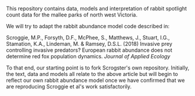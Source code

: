 
This repository contains data, models and interpretation of rabbit spotlight count data for the mallee parks of north west Victoria. 

We will try to adapt the rabbit abundance model code described in: 

Scroggie, M.P., Forsyth, D.F., McPhee, S., Matthews, J., Stuart, I.G., Stamation, K.A., Lindeman, M. & Ramsey, D.S.L. (2018) Invasive prey controlling invasive predators? European rabbit abundance does not determine red fox population dynamics. *Journal of Applied Ecology*

To that end, our starting point is to fork Scrogster's own repository. Initially, the text, data and models all relate to the above article but will begin to reflect our own rabbit abundance model once we have confirmed that we are reproducing Scroggie et al's work satisfactorily.

